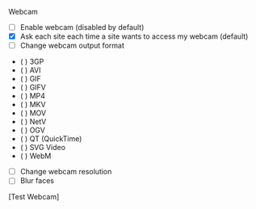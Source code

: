 Webcam

- [ ] Enable webcam (disabled by default)
- [x] Ask each site each time a site wants to access my webcam (default)
- [ ] Change webcam output format
- ( ) 3GP
- ( ) AVI
- ( ) GIF
- ( ) GIFV
- ( ) MP4
- ( ) MKV
- ( ) MOV
- ( ) NetV
- ( ) OGV
- ( ) QT (QuickTime)
- ( ) SVG Video
- ( ) WebM
- [ ] Change webcam resolution
- [ ] Blur faces

[Test Webcam]
